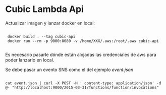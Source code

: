 # Cubic Lambda Api

Actualizar imagen y lanzar docker en local:

```plain

 docker build . --tag cubic-api
 docker run --rm -p 9000:8080 -v /home/XXX/.aws:/root/.aws cubic-api
  
``` 

Es necesario pasarle dónde están alojadas las credenciales de aws para poder lanzarlo en local.

Se debe pasar un evento SNS como el del ejemplo _event.json_

```plain

cat event.json | curl -X POST -H ' content-type: application/json' -d @- "http://localhost:9000/2015-03-31/functions/function/invocations"
  
```

